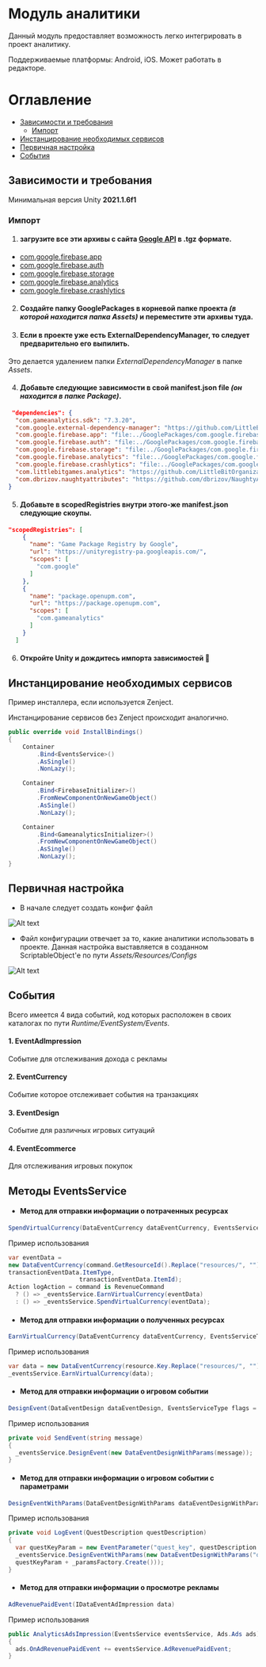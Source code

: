 # Модуль аналитики

Данный модуль предоставляет возможность легко интегрировать в проект аналитику.

Поддерживаемые платформы: Android, iOS. Может работать в редакторе. 


# Оглавление

- [Зависимости и требования](#зависимости-и-требования)
  * [Импорт](#импорт)
- [Инстанцирование необходимых сервисов](#инстанцирование-необходимых-сервисов)
- [Первичная настройка](#первичная-настройка)
- [События](#события)

## Зависимости и требования

Минимальная версия Unity <b> 2021.1.6f1 </b>

### Импорт

1. #### загрузите все эти архивы с сайта [Google API](https://developers.google.com/unity/archive#external_dependency_manager_for_unity) в <b>.tgz</b> формате.

* [com.google.firebase.app](https://developers.google.com/unity/archive#firebase_app_core)
* [com.google.firebase.auth](https://developers.google.com/unity/archive#firebase_authentication)
* [com.google.firebase.storage](https://developers.google.com/unity/archive#cloud_storage_for_firebase)
* [com.google.firebase.analytics](https://developers.google.com/unity/archive#google_analytics_for_firebase)
* [com.google.firebase.crashlytics](https://developers.google.com/unity/archive#firebase_crashlytics)

2. #### Создайте папку <b>GooglePackages</b> в корневой папке проекта *(в которой находится папка Assets)* и переместите эти архивы туда.

3. #### Если в проекте уже есть <b>ExternalDependencyManager</b>, то следует предварительно его выпилить.
Это делается удалением папки *ExternalDependencyManager* в папке *Assets*.

4. #### Добавьте следующие зависимости в свой manifest.json file *(он находится в папке Package)*.

```json 
 "dependencies": {
  "com.gameanalytics.sdk": "7.3.20",
  "com.google.external-dependency-manager": "https://github.com/LittleBitOrganization/evolution-engine-google-version-handler.git#1.2.171",
  "com.google.firebase.app": "file:../GooglePackages/com.google.firebase.app-9.0.0.tgz",
  "com.google.firebase.auth": "file:../GooglePackages/com.google.firebase.auth-9.0.0.tgz",
  "com.google.firebase.storage": "file:../GooglePackages/com.google.firebase.storage-9.0.0.tgz",
  "com.google.firebase.analytics": "file:../GooglePackages/com.google.firebase.analytics-9.0.0.tgz",
  "com.google.firebase.crashlytics": "file:../GooglePackages/com.google.firebase.crashlytics-9.0.0.tgz",
  "com.littlebitgames.analytics": "https://github.com/LittleBitOrganization/evolution-engine-analytics.git#1.0.2",
  "com.dbrizov.naughtyattributes": "https://github.com/dbrizov/NaughtyAttributes.git#upm"
}
```

5. #### Добавьте в scopedRegistries внутри этого-же manifest.json следующие скоупы.
```json
"scopedRegistries": [
    {
      "name": "Game Package Registry by Google", 
      "url": "https://unityregistry-pa.googleapis.com/", 
      "scopes": [ 
        "com.google" 
      ]
    },
    {
      "name": "package.openupm.com",
      "url": "https://package.openupm.com",
      "scopes": [
        "com.gameanalytics"
      ]
    }
  ]
```
6. #### Откройте Unity и дождитесь импорта зависимостей :raised_hands:

## Инстанцирование необходимых сервисов
</b> Пример инсталлера, если используется Zenject</b>.

Инстанцирование сервисов без Zenject происходит аналогично.

```c#
public override void InstallBindings()
{
    Container
        .Bind<EventsService>()
        .AsSingle()
        .NonLazy(); 

    Container
        .Bind<FirebaseInitializer>()
        .FromNewComponentOnNewGameObject()
        .AsSingle()
        .NonLazy();

    Container
        .Bind<GameanalyticsInitializer>()
        .FromNewComponentOnNewGameObject()
        .AsSingle()
        .NonLazy();
}  
```
## Первичная настройка

- В начале следует создать конфиг файл 


![Alt text](https://github.com/LittleBitOrganization/documentation-resources/blob/master/evolution-engine-analytics/documentation-images/1.jpg)

- Файл конфигурации отвечает за то, какие аналитики использовать в проекте. Данная настройка выставляется в созданном ScriptableObject'e по пути *Assets/Resources/Configs*

![Alt text](https://github.com/LittleBitOrganization/documentation-resources/blob/master/evolution-engine-analytics/documentation-images/2.jpg)


## События

Всего имеется 4 вида событий, код которых расположен в своих каталогах по пути *Runtime/EventSystem/Events*.

#### 1. EventAdImpression
Событие для отслеживания дохода с рекламы

#### 2. EventCurrency
Событие которое отслеживает события на транзакциях

#### 3. EventDesign
Событие для различных игровых ситуаций

#### 4. EventEcommerce
Для отслеживания игровых покупок


## Методы EventsService
- #### Метод для отправки информации о потраченных ресурсах
```c# 
SpendVirtualCurrency(DataEventCurrency dataEventCurrency, EventsServiceType flags = EventsServiceType.Everything) 
```
Пример использования
```c#
var eventData =
new DataEventCurrency(command.GetResourceId().Replace("resources/", ""), command.GetValue(),
transactionEventData.ItemType,
                    transactionEventData.ItemId);
Action logAction = command is RevenueCommand
  ? () => _eventsService.EarnVirtualCurrency(eventData)
  : () => _eventsService.SpendVirtualCurrency(eventData);
```


- #### Метод для отправки информации о полученных ресурсах
```c# 
EarnVirtualCurrency(DataEventCurrency dataEventCurrency, EventsServiceType flags = EventsServiceType.Everything)
```
Пример использования
```c#
var data = new DataEventCurrency(resource.Key.Replace("resources/", ""), resource.Value, "OnlineIncome", "all_islands");
_eventsService.EarnVirtualCurrency(data);
```


- #### Метод для отправки информации о игровом событии
```c#
DesignEvent(DataEventDesign dataEventDesign, EventsServiceType flags = EventsServiceType.Everything) 
```
Пример использования
```c#
private void SendEvent(string message)
{
  _eventsService.DesignEvent(new DataEventDesignWithParams(message));
}
```

- #### Метод для отправки информации о игровом событии с параметрами
```c# 
DesignEventWithParams(DataEventDesignWithParams dataEventDesignWithParams, EventsServiceType flags = EventsServiceType.Everything) 
```
Пример использования
```c#
private void LogEvent(QuestDescription questDescription)
{
  var questKeyParam = new EventParameter("quest_key", questDescription.Key);
  _eventsService.DesignEventWithParams(new DataEventDesignWithParams("quest_completed",
  questKeyParam + _paramsFactory.Create()));
}
```


- #### Метод для отправки информации о просмотре рекламы
```c# 
AdRevenuePaidEvent(IDataEventAdImpression data) 
```
 Пример использования
```c#
public AnalyticsAdsImpression(EventsService eventsService, Ads.Ads ads)
{
  ads.OnAdRevenuePaidEvent += eventsService.AdRevenuePaidEvent;
}
```
 
 
 
 
 





